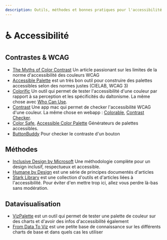 ```yaml
---
description: Outils, méthodes et bonnes pratiques pour l'accessibilité
---
```


# ♿ Accessibilité

## **Contrastes & WCAG**

* [The Myths of Color Contrast](https://uxmovement.com/buttons/the-myths-of-color-contrast-accessibility/) Un article passionant sur les limites de la norme d'accessibilité des couleurs WCAG
* [Accessible Palette](https://accessiblepalette.com/) est un très bon outil pour construire des palettes accessibles selon des normes justes (CIELAB, WCAG 3)
* [Colorific](https://colorific.darrellhanley.com/) Un outil qui permet de tester l'accessibilité d'une couleur par rapport à sa perception et les spécificités du daltonisme. La même chose avec [Who Can Use](https://whocanuse.com/).
* [Contrast](https://usecontrast.com/) Une app mac qui permet de checker l'accessibilité WCAG d'une couleur. La même chose en webapp : [Colorable](https://colorable.jxnblk.com/6e270b/00ff84), [Contrast Checker](https://webaim.org/resources/contrastchecker/?ref=uxdatabase.io).
* [Color Safe](http://colorsafe.co/?ref=prototyprio), [Accessible Color Palette](https://toolness.github.io/accessible-color-matrix/?n=white\&n=light\&n=bright\&n=medium\&n=dark\&n=black\&v=FFFAED\&v=FFF2C2\&v=FFDD96\&v=781149\&v=420927\&v=290418) Générateurs de palettes accessibles.
* [ButtonBuddy](https://buttonbuddy.dev/) Pour checker le contraste d'un bouton

## Méthodes

* [Inclusive Design by Microsoft](https://www.microsoft.com/design/inclusive/) Une méthodologie complète pour un design inclusif, respectueux et accessible.
* [Humane by Design](https://humanebydesign.com/) est une série de principes documentés d'articles
* [Stark Library](https://www.getstark.co/library/) est une collection d'outils et d'articles liées à l'accessibilité. Pour éviter d'en mettre trop ici, allez vous perdre là-bas sans modération.

## Datavisualisation

* [VizPalette](https://projects.susielu.com/viz-palette) est un outil qui permet de tester une palette de couleur sur des charts et d'avoir des infos d'accessibilité également
* [From Data To Viz](https://www.data-to-viz.com/index.html) est une petite base de connaissance sur les différents charts de base et dans quels cas les utiliser
